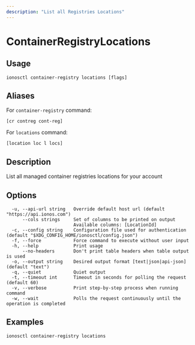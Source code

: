 ```yaml
---
description: "List all Registries Locations"
---
```


# ContainerRegistryLocations

## Usage

```text
ionosctl container-registry locations [flags]
```

## Aliases

For `container-registry` command:

```text
[cr contreg cont-reg]
```

For `locations` command:

```text
[location loc l locs]
```

## Description

List all managed container registries locations for your account

## Options

```text
  -u, --api-url string   Override default host url (default "https://api.ionos.com")
      --cols strings     Set of columns to be printed on output 
                         Available columns: [LocationId]
  -c, --config string    Configuration file used for authentication (default "$XDG_CONFIG_HOME/ionosctl/config.json")
  -f, --force            Force command to execute without user input
  -h, --help             Print usage
      --no-headers       Don't print table headers when table output is used
  -o, --output string    Desired output format [text|json|api-json] (default "text")
  -q, --quiet            Quiet output
  -t, --timeout int      Timeout in seconds for polling the request (default 60)
  -v, --verbose          Print step-by-step process when running command
  -w, --wait             Polls the request continuously until the operation is completed 
```

## Examples

```text
ionosctl container-registry locations
```

